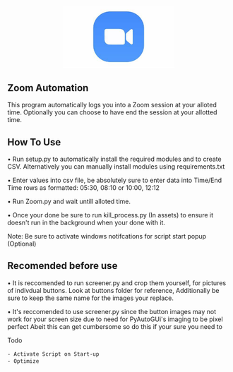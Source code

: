 
<p align="center">
  <img width=50% src="Zoom.jpg" alt="Material Bread logo">
</p>


## **Zoom Automation**
This program automatically logs you into a Zoom session at your alloted time. Optionally you can choose to have end the session at your allotted time.

## **How To Use**
• Run setup.py to automatically install the required modules and to create CSV. Alternatively you 
  can manually install modules using requirements.txt
  
  • Enter values into csv file, be absolutely sure to enter data into Time/End Time rows as formatted:
 05:30, 08:10 or 10:00, 12:12
 
  • Run Zoom.py and wait untill alloted time.
  
  • Once your done be sure to run kill_process.py (In assets) to ensure it doesn't run in the background when your
 done with it.
 
  Note: Be sure to activate windows notifcations for script start popup (Optional)

## **Recomended before use**

• It is reccomended to run screener.py and crop them yourself, for pictures 
of indivdual buttons. Look at buttons folder for reference, Additionally be sure
 to keep the same name for the images your replace.
 
• It's reccomended to use screener.py since the button images may not 
  work for your screen size due to need for PyAutoGUi's imaging to be pixel perfect
  Abeit this can get cumbersome so do this if your sure you need to

Todo
```
- Activate Script on Start-up
- Optimize
```

